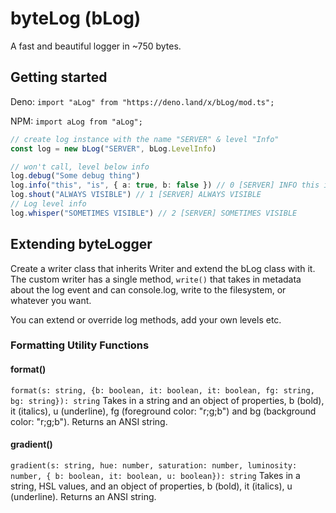 # byteLog (bLog)

A fast and beautiful logger in ~750 bytes.

## Getting started
Deno: `import "aLog" from "https://deno.land/x/bLog/mod.ts";`

NPM: `import aLog from "aLog";`
```ts
// create log instance with the name "SERVER" & level "Info"
const log = new bLog("SERVER", bLog.LevelInfo)

// won't call, level below info
log.debug("Some debug thing")
log.info("this", "is", { a: true, b: false }) // 0 [SERVER] INFO this is { a: true, b: false }
log.shout("ALWAYS VISIBLE") // 1 [SERVER] ALWAYS VISIBLE
// Log level info
log.whisper("SOMETIMES VISIBLE") // 2 [SERVER] SOMETIMES VISIBLE
```
## Extending byteLogger

Create a writer class that inherits Writer and extend the bLog class with it. The custom writer has a single method, `write()` that takes in metadata about the log event and can console.log, write to the filesystem, or whatever you want.

You can extend or override log methods, add your own levels etc.

### Formatting Utility Functions

#### format()
`format(s: string, {b: boolean, it: boolean, it: boolean, fg: string, bg: string}): string`
Takes in a string and an object of properties, b (bold), it (italics), u (underline), fg (foreground color: "r;g;b") and bg (background color: "r;g;b"). Returns an ANSI string.

#### gradient()
`gradient(s: string, hue: number, saturation: number, luminosity: number, { b: boolean, it: boolean, u: boolean}): string`
Takes in a string, HSL values,  and an object of properties, b (bold), it (italics), u (underline). Returns an ANSI string.


